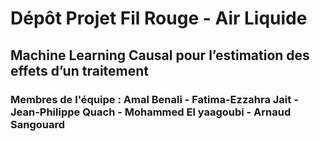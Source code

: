 ﻿# Dépôt Projet Fil Rouge - Air Liquide
 ## Machine Learning Causal pour l’estimation des effets d’un traitement
 
 ### Membres de l'équipe : Amal Benali - Fatima-Ezzahra Jait - Jean-Philippe Quach - Mohammed El yaagoubi -  Arnaud Sangouard
